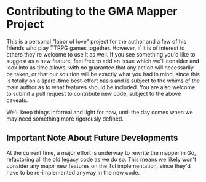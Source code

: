 # Contributing to the GMA Mapper Project
This is a personal "labor of love" project for the author and a few of his friends who play TTRPG games together. However, if it is of interest to others they're welcome to use it as well.
If you see something you'd like to suggest as a new feature, feel free to add an issue which we'll consider and look into as time allows, with no guarantee that any action will necessarily be taken, or that our solution will be exactly what you had in mind, since this is totally on a spare-time best-effort basis and is subject to the whims of the main author as to what features should be included.
You are also welcome to submit a pull request to contribute new code, subject to the above caveats.

We'll keep things informal and light for now, until the day comes when we may need something more rigorously defined.

## Important Note About Future Developments
At the current time, a major effort is underway to rewrite the mapper in Go, refactoring all the old legacy code as we do so. This means we likely won't consider any major new features on the Tcl implementation, since they'd have to be re-implemented anyway in the new code.
